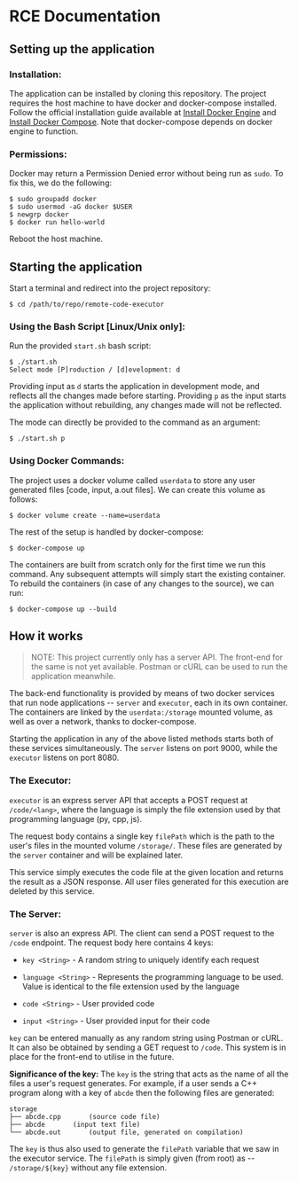 
# RCE Documentation

## Setting up the application

### Installation:

The application can be installed by cloning this repository.
The project requires the host machine to have docker and docker-compose installed. Follow the official installation guide available at [Install Docker Engine](https://docs.docker.com/engine/install/ubuntu/) and [Install Docker Compose](https://docs.docker.com/compose/install/).
Note that docker-compose depends on docker engine to function.

### Permissions:

Docker may return a Permission Denied error without being run as `sudo`. To fix this, we do the following:
```
$ sudo groupadd docker
$ sudo usermod -aG docker $USER
$ newgrp docker
$ docker run hello-world
```
Reboot the host machine.

## Starting the application
Start a terminal and redirect into the project repository:
```
$ cd /path/to/repo/remote-code-executor
```

### Using the Bash Script [Linux/Unix only]:

Run the provided `start.sh` bash script:
```
$ ./start.sh
Select mode [P]roduction / [d]evelopment: d
```

Providing input as `d` starts the application in development mode, and reflects all the changes made before starting. Providing `p` as the input starts the application without rebuilding, any changes made will not be reflected.

The mode can directly be provided to the command as an argument:
```
$ ./start.sh p
```

### Using Docker Commands:

The project uses a docker volume called `userdata` to store any user generated files [code, input, a.out files]. We can create this volume as follows:
```
$ docker volume create --name=userdata
```
The rest of the setup is handled by docker-compose:
```
$ docker-compose up
```
The containers are built from scratch only for the first time we run this command. Any subsequent attempts will simply start the existing container. To rebuild the containers (in case of any changes to the source), we can run:
```
$ docker-compose up --build
```

## How it works

> NOTE: This project currently only has a server API. The front-end for the same is not yet available. Postman or cURL can be used to run the application meanwhile.

The back-end functionality is provided by means of two docker services that run node applications -- `server` and `executor`, each in its own container. The containers are linked by the `userdata:/storage` mounted volume, as well as over a network, thanks to docker-compose.

Starting the application in any of the above listed methods starts both of these services simultaneously. The `server` listens on port 9000, while the `executor` listens on port 8080.

### The Executor:

`executor` is an express server API that accepts a POST request at `/code/<lang>`, where the language is simply the file extension used by that programming language (py, cpp, js).

The request body contains a single key `filePath` which is the path to the user's files in the mounted volume `/storage/`. These files are generated by the `server` container and will be explained later.

This service simply executes the code file at the given location and returns the result as a JSON response.
All user files generated for this execution are deleted by this service.

### The Server:

`server` is also an express API. The client can send a POST request to the `/code` endpoint.
The request body here contains 4 keys:
-  `key <String>` - A random string to uniquely identify each request

-  `language <String>` - Represents the programming language to be used. Value is identical to the file extension used by the language

-  `code <String>` - User provided code

-  `input <String>` - User provided input for their code

`key` can be entered manually as any random string using Postman or cURL. It can also be obtained by sending a GET request to `/code`. This system is in place for the front-end to utilise in the future.

**Significance of the key:**
The `key` is the string that acts as the name of all the files a user's request generates. For example, if a user sends a C++ program along with a key of `abcde` then the following files are generated:
```
storage
├── abcde.cpp		(source code file)
├── abcde		(input text file)
└── abcde.out		(output file, generated on compilation)
```
The `key` is thus also used to generate the `filePath` variable that we saw in the executor service. The `filePath` is simply given (from root) as -- `/storage/${key}` without any file extension.
